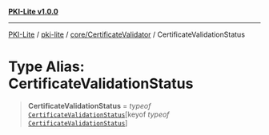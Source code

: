 [**PKI-Lite v1.0.0**](../../../../README.md)

---

[PKI-Lite](../../../../README.md) / [pki-lite](../../../README.md) / [core/CertificateValidator](../README.md) / CertificateValidationStatus

# Type Alias: CertificateValidationStatus

> **CertificateValidationStatus** = _typeof_ [`CertificateValidationStatus`](../variables/CertificateValidationStatus.md)\[keyof _typeof_ [`CertificateValidationStatus`](../variables/CertificateValidationStatus.md)\]
